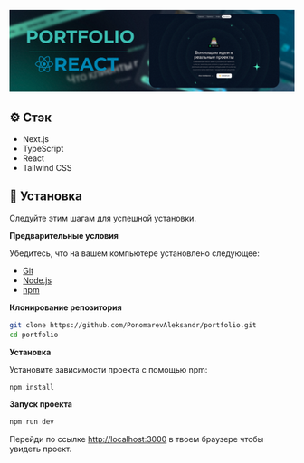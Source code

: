 
<div align="center">
  <br />
 <img src="https://github.com/PonomarevAleksandr/portfolio/blob/main/src/assets/images/card.png" alt="project-card">
   <br />
</div>

## <a name="tech-stack">⚙️ Стэк</a>
- Next.js
- TypeScript
- React
- Tailwind CSS

## <a name="quick-start">🤸 Установка</a>

Следуйте этим шагам для успешной установки.

**Предварительные условия**

Убедитесь, что на вашем компьютере установлено следующее:

- [Git](https://git-scm.com/)
- [Node.js](https://nodejs.org/en)
- [npm](https://www.npmjs.com/) 

**Клонирование репозитория**

```bash
git clone https://github.com/PonomarevAleksandr/portfolio.git
cd portfolio
```


**Установка**

Установите зависимости проекта с помощью npm:

```bash
npm install
```

**Запуск проекта**

```bash
npm run dev
```

Перейди по ссылке [http://localhost:3000](http://localhost:3000) в твоем браузере чтобы увидеть проект.
